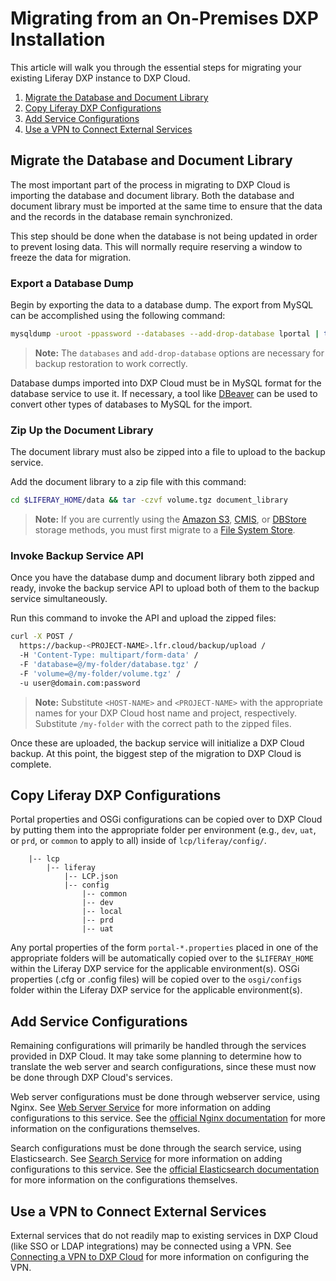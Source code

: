 # Migrating from an On-Premises DXP Installation

This article will walk you through the essential steps for migrating your existing Liferay DXP instance to DXP Cloud.

1. [Migrate the Database and Document Library](#migrate-the-database-and-document-library)
1. [Copy Liferay DXP Configurations](#copy-liferay-dxp-configurations)
1. [Add Service Configurations](#add-service-configurations)
1. [Use a VPN to Connect External Services](#use-a-vpn-to-connect-external-services)

## Migrate the Database and Document Library

The most important part of the process in migrating to DXP Cloud is importing 
the database and document library. Both the database and document library must 
be imported at the same time to ensure that the data and the records in the 
database remain synchronized. 

This step should be done when the database is not being updated in order to 
prevent losing data. This will normally require reserving a window to freeze the 
data for migration. 

### Export a Database Dump

Begin by exporting the data to a database dump. The export from MySQL can be 
accomplished using the following command:

```bash
mysqldump -uroot -ppassword --databases --add-drop-database lportal | tar -czvf database.tgz
```

> **Note:** The `databases` and `add-drop-database` options are necessary for 
> backup restoration to work correctly.

Database dumps imported into DXP Cloud must be in MySQL format for the database 
service to use it. If necessary, a tool like 
[DBeaver](http://dbeaver.io) 
can be used to convert other types of databases to MySQL for the import. 

### Zip Up the Document Library

The document library must also be zipped into a file to upload to the backup 
service.

Add the document library to a zip file with this command:

```bash
cd $LIFERAY_HOME/data && tar -czvf volume.tgz document_library
```

> **Note:** If you are currently using the 
> [Amazon S3](https://help.liferay.com/hc/en-us/articles/360028810172-Using-Amazon-Simple-Storage-Service), 
> [CMIS](https://help.liferay.com/hc/en-us/articles/360018176171-Using-the-CMIS-Store), or 
> [DBStore](https://help.liferay.com/hc/en-us/articles/360028810192-Using-the-DBStore) 
> storage methods, you must first 
> migrate to a [File System Store](https://help.liferay.com/hc/en-us/articles/360028810132-Using-the-Simple-File-System-Store). 

### Invoke Backup Service API

Once you have the database dump and document library both zipped and ready, 
invoke the backup service API to upload both of them to the backup service 
simultaneously. 

Run this command to invoke the API and upload the zipped files:

```bash
curl -X POST /
  https://backup-<PROJECT-NAME>.lfr.cloud/backup/upload /
  -H 'Content-Type: multipart/form-data' /
  -F 'database=@/my-folder/database.tgz' /
  -F 'volume=@/my-folder/volume.tgz' /
  -u user@domain.com:password
```

> **Note:** Substitute `<HOST-NAME>` and `<PROJECT-NAME>` with the appropriate 
> names for your DXP Cloud host name and project, respectively. Substitute 
> `/my-folder` with the correct path to the zipped files. 

Once these are uploaded, the backup service will initialize a DXP Cloud backup. 
At this point, the biggest step of the migration to DXP Cloud is complete. 

## Copy Liferay DXP Configurations

Portal properties and OSGi configurations can be copied over to DXP Cloud by 
putting them into the appropriate folder per environment (e.g., `dev`, `uat`, or 
`prd`, or `common` to apply to all) inside of `lcp/liferay/config/`. 

```
    |-- lcp
        |-- liferay
            |-- LCP.json
            |-- config
                |-- common
                |-- dev
                |-- local
                |-- prd
                |-- uat
```

Any portal properties of the form `portal-*.properties` placed in one of the 
appropriate folders will be automatically copied over to the `$LIFERAY_HOME` 
within the Liferay DXP service for the applicable environment(s). OSGi 
properties (.cfg or .config files) will be copied over to the `osgi/configs` 
folder within the Liferay DXP service for the applicable environment(s). 

## Add Service Configurations

Remaining configurations will primarily be handled through the services provided in DXP Cloud. It may take some planning to determine how to translate the web server and search configurations, since these must now be done through DXP Cloud's services.

Web server configurations must be done through webserver service, using Nginx. See [Web Server Service](../platform-services/web-server-service.md) for more information on adding configurations to this service. See the [official Nginx documentation](https://docs.nginx.com/) for more information on the configurations themselves.

Search configurations must be done through the search service, using Elasticsearch. See [Search Service](../platform-services/search-service.md) for more information on adding configurations to this service. See the [official Elasticsearch documentation](https://www.elastic.co/guide/index.html) for more information on the configurations themselves.

## Use a VPN to Connect External Services

External services that do not readily map to existing services in DXP Cloud (like SSO or LDAP integrations) may be connected using a VPN. See [Connecting a VPN to DXP Cloud](../infrastructure-and-operations/networking/connecting-a-vpn-to-dxp-cloud.md) for more information on configuring the VPN.
